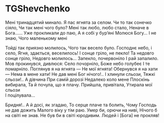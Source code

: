 ﻿# TGShevchenko

Мені тринадцятий минало.
Я пас ягнята за селом.
Чи то так сонечко сіяло,
Чи так мені чого було?
Мені так любо, любо стало,
Неначе в Бога......
Уже прокликали до паю,
А я собі у бур’яні
Молюся Богу... І не знаю,
Чого маленькому мені

Тойді так приязно молилось,
Чого так весело було.
Господнє небо, і село,
Ягня, здається, веселилось!
І сонце гріло, не пекло!
Та недовго сонце гріло,
Недовго молилось...
Запекло, почервоніло
І рай запалило.
Мов прокинувся, дивлюся:
Село почорніло,
Боже небо голубеє
І те помарніло.
Поглянув я на ягнята —
Не мої ягнята!
Обернувся я на хати —
Нема в мене хати!
Не дав мені Бог нічого!..
І хлинули сльози,
Тяжкі сльози!.. А дівчина
При самій дорозі
Недалеко коло мене
Плоскінь вибирала,
Та й почула, що я плачу. 
Прийшла, привітала,
Утирала мої сльози	
І поцілувала...

Бридня!.. А й досі, як згадаю,
То серце плаче та болить,
Чому Господь не дав дожить
Малого віку у тім раю.
Умер би, орючи на ниві,
Нічого б на світі не знав.
Не був би в світі юродивим.
Людей і [Бога] не прокляв!
